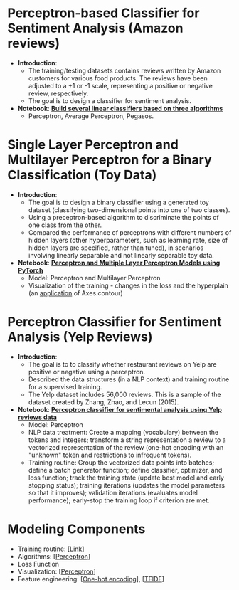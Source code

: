 # Perceptron-based Classifier for Sentiment Analysis (Amazon reviews)
- **Introduction**:
  - The training/testing datasets contains reviews written by Amazon customers for various food products. The reviews have been adjusted to a +1 or -1 scale, representing a positive or negative review, respectively.
  - The goal is to design a classifier for sentiment analysis.
- **Notebook**: [**Build several linear classifiers based on three algorithms**](https://github.com/houzhj/Machine_Learning/blob/main/ipynb/Amazon_Reviews/amazon_linear_classifiers.ipynb)
  - Perceptron, Average Perceptron, Pegasos.

# Single Layer Perceptron and Multilayer Perceptron for a Binary Classification (Toy Data)
- **Introduction**:
  - The goal is to design a binary classifier using a generated toy dataset (classifying two-dimensional points into one of two classes).
  - Using a preceptron-based algorithm to discriminate the points of one class from the other.
  - Compared the performance of perceptrons with different numbers of hidden layers (other hyperparameters, such as learning rate, size of hidden layers are specified, rather than tuned), in scenarios involving linearly separable and not linearly separable toy data.
- **Notebook**: [**Perceptron and Multiple Layer Perceptron Models using PyTorch**](https://github.com/houzhj/Machine_Learning/blob/main/ipynb/Perceptron_ToyData/perceptron_mlp_main.ipynb)
  - Model: Perceptron and Multilayer Perceptron
  - Visualization of the training - changes in the loss and the hyperplain (an [application](https://github.com/houzhj/Machine_Learning/blob/main/ipynb/Perceptron_ToyData/perceptron_visualization.ipynb) of Axes.contour)


# Perceptron Classifier for Sentiment Analysis (Yelp Reviews)
- **Introduction**:
  - The goal is to to classify whether restaurant reviews on Yelp are positive or negative using a perceptron.
  - Described the data structures (in a NLP context) and training routine for a supervised training.
  - The Yelp dataset includes 56,000 reviews. This is a sample of the dataset created by Zhang, Zhao, and Lecun (2015).
- **Notebook**: [**Perceptron classifier for sentimental analysis using Yelp reviews data**](https://github.com/houzhj/Machine_Learning/blob/main/ipynb/Yelp_Reviews/yelp_perceptron.ipynb)
  - Model: Perceptron
  - NLP data treatment: Create a mapping (vocabulary) between the tokens and integers; transform a string representation a review to a vectorized representation of the review (one-hot encoding with an "unknown" token and restrictions to infrequent tokens). 
  - Training routine: Group the vectorized data points into batches; define a batch generator function; define classifier, optimizer, and loss function; track the training state (update best model and early stopping status); training iterations (updates the model parameters so that it improves); validation iterations (evaluates model performance); early-stop the training loop if criterion are met.


# Modeling Components
- Training routine: [[Link](https://github.com/houzhj/Machine_Learning/blob/main/ipynb/Yelp_Reviews/yelp_perceptron.ipynb)]
- Algorithms: [[Perceptron](https://github.com/houzhj/Machine_Learning/blob/main/ipynb/Perceptron_ToyData/perceptron_classifiers.ipynb)]
- Loss Function
- Visualization: [[Perceptron](https://github.com/houzhj/Machine_Learning/blob/main/ipynb/Perceptron_ToyData/perceptron_visualization.ipynb)]
- Feature engineering: [[One-hot encoding](https://github.com/houzhj/Machine_Learning/blob/main/ipynb/Yelp_Reviews/class_Vectorizer.ipynb)],  [[TFIDF](https://github.com/houzhj/Machine_Learning/blob/main/ipynb/IMDB_Reviews/tfidf.ipynb)]

